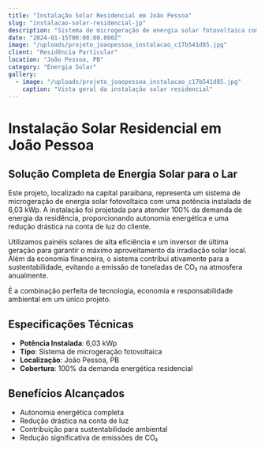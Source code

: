 ```yaml
---
title: "Instalação Solar Residencial em João Pessoa"
slug: "instalacao-solar-residencial-jp"
description: "Sistema de microgeração de energia solar fotovoltaica com potência instalada de 6,03 kWp para residência em João Pessoa."
date: "2024-01-15T00:00:00.000Z"
image: "/uploads/projeto_joaopessoa_instalacao_c17b541d85.jpg"
client: "Residência Particular"
location: "João Pessoa, PB"
category: "Energia Solar"
gallery:
  - image: "/uploads/projeto_joaopessoa_instalacao_c17b541d85.jpg"
    caption: "Vista geral da instalação solar residencial"
---
```


# Instalação Solar Residencial em João Pessoa

## Solução Completa de Energia Solar para o Lar

Este projeto, localizado na capital paraibana, representa um sistema de microgeração de energia solar fotovoltaica com uma potência instalada de 6,03 kWp. A instalação foi projetada para atender 100% da demanda de energia da residência, proporcionando autonomia energética e uma redução drástica na conta de luz do cliente.

Utilizamos painéis solares de alta eficiência e um inversor de última geração para garantir o máximo aproveitamento da irradiação solar local. Além da economia financeira, o sistema contribui ativamente para a sustentabilidade, evitando a emissão de toneladas de CO₂ na atmosfera anualmente. 

É a combinação perfeita de tecnologia, economia e responsabilidade ambiental em um único projeto.

## Especificações Técnicas

- **Potência Instalada**: 6,03 kWp
- **Tipo**: Sistema de microgeração fotovoltaica
- **Localização**: João Pessoa, PB
- **Cobertura**: 100% da demanda energética residencial

## Benefícios Alcançados

- Autonomia energética completa
- Redução drástica na conta de luz
- Contribuição para sustentabilidade ambiental
- Redução significativa de emissões de CO₂

